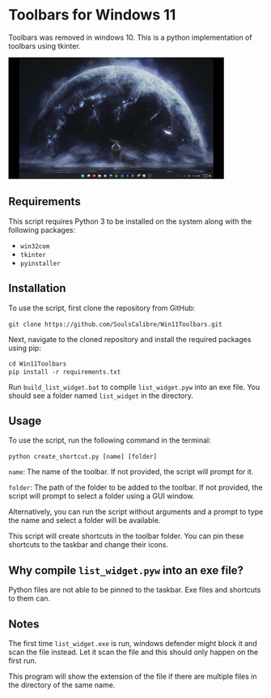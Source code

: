 # Toolbars for Windows 11

Toolbars was removed in windows 10. This is a python implementation of toolbars using tkinter.

![Example](https://github.com/SoulsCalibre/Win11Toolbars/blob/main/example.gif)


## Requirements

This script requires Python 3 to be installed on the system along with the following packages:

-   `win32com`
-   `tkinter`
-   `pyinstaller`

## Installation

To use the script, first clone the repository from GitHub:

`git clone https://github.com/SoulsCalibre/Win11Toolbars.git`

Next, navigate to the cloned repository and install the required packages using pip:

```
cd Win11Toolbars
pip install -r requirements.txt
```

Run `build_list_widget.bat` to compile `list_widget.pyw` into an exe file. You should see a folder named `list_widget` in the directory.

## Usage

To use the script, run the following command in the terminal:

`python create_shortcut.py [name] [folder]`

`name`: The name of the toolbar. If not provided, the script will prompt for it.

`folder`: The path of the folder to be added to the toolbar. If not provided, the script will prompt to select a folder using a GUI window.

Alternatively, you can run the script without arguments and a prompt to type the name and select a folder will be available.

This script will create shortcuts in the toolbar folder. You can pin these shortcuts to the taskbar and change their icons.

## Why compile `list_widget.pyw` into an exe file?

Python files are not able to be pinned to the taskbar. Exe files and shortcuts to them can.

## Notes

The first time `list_widget.exe` is run, windows defender might block it and scan the file instead. Let it scan the file and this should only happen on the first run.

This program will show the extension of the file if there are multiple files in the directory of the same name.
